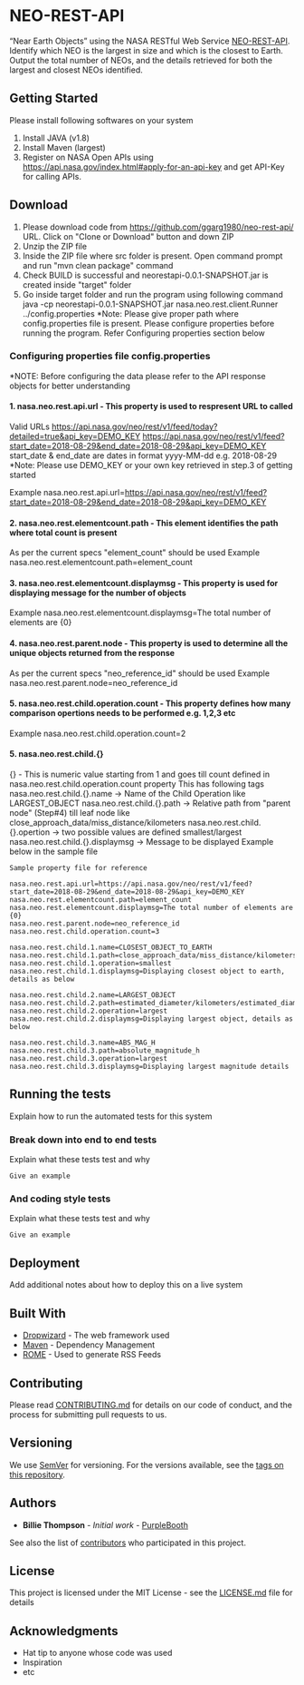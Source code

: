 # NEO-REST-API

“Near Earth Objects” using the NASA RESTful Web Service [NEO-REST-API](https://api.nasa.gov/api.html#NeoWS). 
Identify which NEO is the largest in size and which is the closest to Earth.  
Output the total number of NEOs, and the details retrieved for both the largest and closest NEOs identified.

## Getting Started
Please install following softwares on your system
1. Install JAVA (v1.8)
2. Install Maven (largest)
3. Register on NASA Open APIs using https://api.nasa.gov/index.html#apply-for-an-api-key and get API-Key for calling APIs.

## Download
1. Please download code from  https://github.com/ggarg1980/neo-rest-api/ URL. Click on "Clone or Download" button and down ZIP
2. Unzip the ZIP file
3. Inside the ZIP file where src folder is present. Open command prompt and run "mvn clean package" command 
4. Check BUILD is successful and neorestapi-0.0.1-SNAPSHOT.jar is created inside "target" folder
5. Go inside target folder and run the program using following command
   java -cp neorestapi-0.0.1-SNAPSHOT.jar nasa.neo.rest.client.Runner ../config.properties
   *Note: Please give proper path where config.properties file is present. Please configure properties before running the program. Refer Configuring properties section below

### Configuring properties file config.properties 
*NOTE: Before configuring the data please refer to the API response objects for better understanding

#### 1. nasa.neo.rest.api.url - This property is used to respresent URL to called
Valid URLs
https://api.nasa.gov/neo/rest/v1/feed/today?detailed=true&api_key=DEMO_KEY
https://api.nasa.gov/neo/rest/v1/feed?start_date=2018-08-29&end_date=2018-08-29&api_key=DEMO_KEY
start_date & end_date are dates in format yyyy-MM-dd e.g. 2018-08-29
*Note: Please use DEMO_KEY or your own key retrieved in step.3 of getting started 

Example 
nasa.neo.rest.api.url=https://api.nasa.gov/neo/rest/v1/feed?start_date=2018-08-29&end_date=2018-08-29&api_key=DEMO_KEY

#### 2. nasa.neo.rest.elementcount.path - This element identifies the path where total count is present 
As per the current specs "element_count" should be used 
Example nasa.neo.rest.elementcount.path=element_count

#### 3. nasa.neo.rest.elementcount.displaymsg - This property is used for displaying message for the number of objects
Example nasa.neo.rest.elementcount.displaymsg=The total number of elements are {0}

#### 4. nasa.neo.rest.parent.node - This property is used to determine all the unique objects returned from the response
As per the current specs "neo_reference_id" should be used
Example nasa.neo.rest.parent.node=neo_reference_id

#### 5. nasa.neo.rest.child.operation.count - This property defines how many comparison opertions needs to be performed e.g. 1,2,3 etc
Example nasa.neo.rest.child.operation.count=2

#### 5. nasa.neo.rest.child.{}
 {} - This is numeric value starting from 1 and goes till count defined in nasa.neo.rest.child.operation.count property
 This has following tags     
nasa.neo.rest.child.{}.name -> Name of the Child Operation like LARGEST_OBJECT
nasa.neo.rest.child.{}.path -> Relative path from "parent node" (Step#4) till leaf node like close_approach_data/miss_distance/kilometers
nasa.neo.rest.child.{}.opertion -> two possible values are defined smallest/largest
nasa.neo.rest.child.{}.displaymsg -> Message to be displayed
Example below in the sample file

```
Sample property file for reference 

nasa.neo.rest.api.url=https://api.nasa.gov/neo/rest/v1/feed?start_date=2018-08-29&end_date=2018-08-29&api_key=DEMO_KEY
nasa.neo.rest.elementcount.path=element_count
nasa.neo.rest.elementcount.displaymsg=The total number of elements are {0}
nasa.neo.rest.parent.node=neo_reference_id
nasa.neo.rest.child.operation.count=3

nasa.neo.rest.child.1.name=CLOSEST_OBJECT_TO_EARTH
nasa.neo.rest.child.1.path=close_approach_data/miss_distance/kilometers
nasa.neo.rest.child.1.operation=smallest
nasa.neo.rest.child.1.displaymsg=Displaying closest object to earth, details as below

nasa.neo.rest.child.2.name=LARGEST_OBJECT
nasa.neo.rest.child.2.path=estimated_diameter/kilometers/estimated_diameter_max
nasa.neo.rest.child.2.operation=largest
nasa.neo.rest.child.2.displaymsg=Displaying largest object, details as below

nasa.neo.rest.child.3.name=ABS_MAG_H
nasa.neo.rest.child.3.path=absolute_magnitude_h
nasa.neo.rest.child.3.operation=largest
nasa.neo.rest.child.3.displaymsg=Displaying largest magnitude details 

```

## Running the tests

Explain how to run the automated tests for this system

### Break down into end to end tests

Explain what these tests test and why

```
Give an example
```

### And coding style tests

Explain what these tests test and why

```
Give an example
```

## Deployment

Add additional notes about how to deploy this on a live system

## Built With

* [Dropwizard](http://www.dropwizard.io/1.0.2/docs/) - The web framework used
* [Maven](https://maven.apache.org/) - Dependency Management
* [ROME](https://rometools.github.io/rome/) - Used to generate RSS Feeds

## Contributing

Please read [CONTRIBUTING.md](https://gist.github.com/PurpleBooth/b24679402957c63ec426) for details on our code of conduct, and the process for submitting pull requests to us.

## Versioning

We use [SemVer](http://semver.org/) for versioning. For the versions available, see the [tags on this repository](https://github.com/your/project/tags). 

## Authors

* **Billie Thompson** - *Initial work* - [PurpleBooth](https://github.com/PurpleBooth)

See also the list of [contributors](https://github.com/your/project/contributors) who participated in this project.

## License

This project is licensed under the MIT License - see the [LICENSE.md](LICENSE.md) file for details

## Acknowledgments

* Hat tip to anyone whose code was used
* Inspiration
* etc
